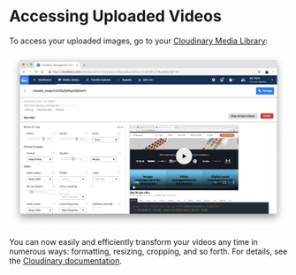 # Accessing Uploaded Videos

To access your uploaded images, go to your [Cloudinary Media Library](https://cloudinary.com/console/media_library):

![Videos in a Cloudinary Media Library](../.gitbook/assets/screenshot-2018-11-15-at-5.38.09-am.png)

You can now easily and efficiently transform your videos any time in numerous ways: formatting, resizing, cropping, and so forth. For details, see the [Cloudinary documentation](https://cloudinary.com/documentation).

